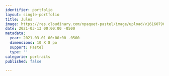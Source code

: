 ```yaml
---
identifier: portfolio
layout: single-portfolio
title: Jules
image: https://res.cloudinary.com/npaquet-pastel/image/upload/v1616079625/Jules_Robitaille_10_X_8_2021_vf_worwki.jpg
date: 2021-03-13 00:00:00 -0500
metadata:
  year: 2021-03-01 00:00:00 -0500
  dimensions: 10 X 8 po
  support: Pastel
  type: ''
categorie: portraits
published: false

---
```

